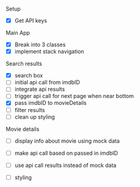 Setup
- [x] Get API keys

Main App
- [X] Break into 3 classes
- [X] implement stack navigation

Search results
- [X] search box
- [ ] initial api call from imdbID
- [ ] integrate api results
- [ ] trigger api call for next page when near bottom
- [X] pass imdbID to movieDetails
- [ ] filter results
- [ ] clean up styling

Movie details
- [ ] display info about movie using mock data
- [ ] make api call based on passed in imdbID
- [ ] use api call results instead of mock data
- [ ] styling

